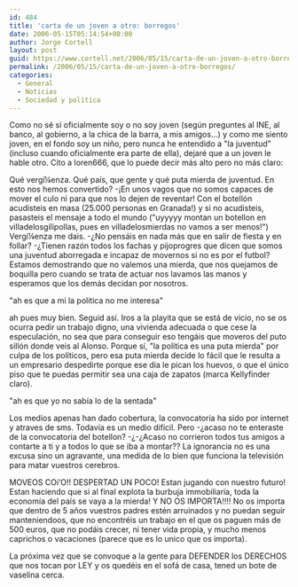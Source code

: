 ```yaml
---
id: 484
title: 'carta de un joven a otro: borregos'
date: 2006-05-15T05:14:54+00:00
author: Jorge Cortell
layout: post
guid: https://www.cortell.net/2006/05/15/carta-de-un-joven-a-otro-borregos/
permalink: /2006/05/15/carta-de-un-joven-a-otro-borregos/
categories:
  - General
  - Noticias
  - Sociedad y polí­tica
---
```

Como no sé si oficialmente soy o no soy joven (según preguntes al INE, al banco, al gobierno, a la chica de la barra, a mis amigos...) y como me siento joven, en el fondo soy un niño, pero nunca he entendido a "la juventud" (incluso cuando oficialmente era parte de ella), dejaré que a un joven le hable otro. Cito a loren666, que lo puede decir más alto pero no más claro:

Qué vergí¼enza. Qué paí­s, que gente y qué puta mierda de juventud. En esto nos hemos convertido? -¡En unos vagos que no somos capaces de mover el culo ni para que nos lo dejen de reventar! Con el botellón acudisteis en masa (25.000 personas en Granada!) y si no acudisteis, pasasteis el mensaje a todo el mundo ("uyyyyy montan un botellon en villadelosgilipollas, pues en villadelosmierdas no vamos a ser menos!") Vergí¼enza me dais. -¿No pensáis en nada más que en salir de fiesta y en follar? -¿Tienen razón todos los fachas y pijoprogres que dicen que somos una juventud aborregada e incapaz de movernos si no es por el futbol? Estamos demostrando que no valemos una mierda, que nos quejamos de boquilla pero cuando se trata de actuar nos lavamos las manos y esperamos que los demás decidan por nosotros.

"ah es que a mi la politica no me interesa"

ah pues muy bien. Seguid así­. Iros a la playita que se está de vicio, no se os ocurra pedir un trabajo digno, una vivienda adecuada o que cese la especulación, no sea que para conseguir eso tengáis que moveros del puto sillón donde veis al Alonso. Porque sí­, "la polí­tica es una puta mierda" por culpa de los polí­ticos, pero esa puta mierda decide lo fácil que le resulta a un empresario despedirte porque ese dia le pican los huevos, o que el único piso que te puedas permitir sea una caja de zapatos (marca Kellyfinder claro).

"ah es que yo no sabí­a lo de la sentada"

Los medios apenas han dado cobertura, la convocatoria ha sido por internet y atraves de sms. Todaví­a es un medio difí­cil. Pero -¿acaso no te enteraste de la convocatoria del botellon? -¿-¿Acaso no corrieron todos tus amigos a contarte a ti y a todos lo que se iba a montar?? La ignorancia no es una excusa sino un agravante, una medida de lo bien que funciona la televisión para matar vuestros cerebros.

MOVEOS COí‘O!! DESPERTAD UN POCO! Estan jugando con nuestro futuro! Estan haciendo que si al final explota la burbuja immobiliaria, toda la economí­a del paí­s se vaya a la mierda! Y NO OS IMPORTA!!!! No os importa que dentro de 5 años vuestros padres estén arruinados y no puedan seguir manteniendoos, que no encontréis un trabajo en el que os paguen más de 500 euros, que no podáis crecer, ni tener vida propia, y mucho menos caprichos o vacaciones (parece que es lo unico que os importa).

La próxima vez que se convoque a la gente para DEFENDER los DERECHOS que nos tocan por LEY y os quedéis en el sofá de casa, tened un bote de vaselina cerca.